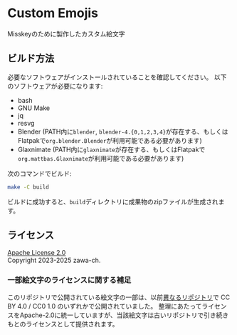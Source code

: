 # Custom Emojis

Misskeyのために製作したカスタム絵文字

## ビルド方法

必要なソフトウェアがインストールされていることを確認してください。
以下のソフトウェアが必要になります:

- bash
- GNU Make
- jq
- resvg
- Blender
  (PATH内に`blender`, `blender-4.{0,1,2,3,4}`が存在する、もしくはFlatpakで`org.blender.Blender`が利用可能である必要があります)
- Glaxnimate
  (PATH内に`glaxnimate`が存在する、もしくはFlatpakで`org.mattbas.Glaxnimate`が利用可能である必要があります)

次のコマンドでビルド:

```sh
make -C build
```

ビルドに成功すると、`build`ディレクトリに成果物のzipファイルが生成されます。

## ライセンス

[Apache License 2.0](COPYING)  
Copyright 2023-2025 zawa-ch.

### 一部絵文字のライセンスに関する補足

このリポジトリで公開されている絵文字の一部は、以前[異なるリポジトリ](https://github.com/zawa-ch/missmoji-library)で CC BY 4.0 / CC0 1.0 のいずれかで公開されていました。
整理にあたってライセンスをApache-2.0に統一していますが、当該絵文字は古いリポジトリで引き続きもとのライセンスとして提供されます。
